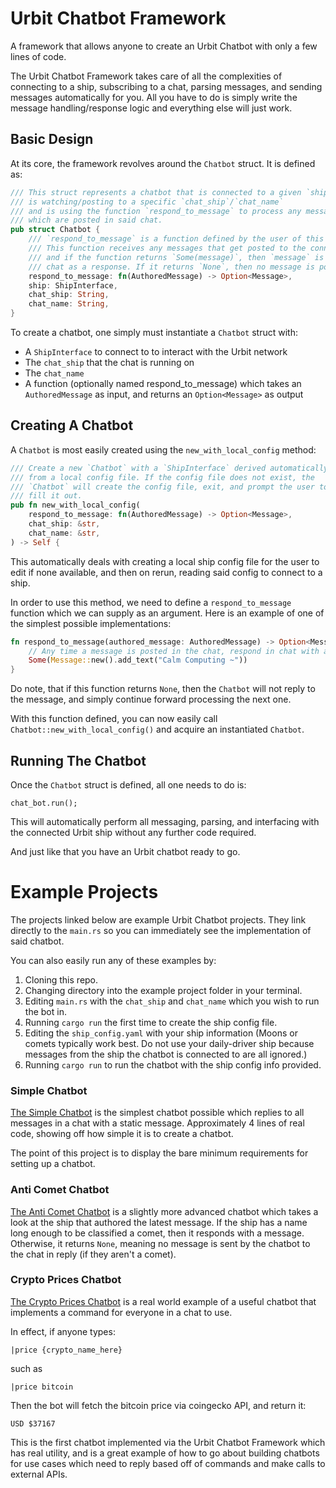 # Urbit Chatbot Framework

A framework that allows anyone to create an Urbit Chatbot with only a few lines of code.

The Urbit Chatbot Framework takes care of all the complexities of connecting to a ship, subscribing to a chat, parsing messages, and sending messages automatically for you. All you have to do is simply write the message handling/response logic and everything else will just work.

## Basic Design

At its core, the framework revolves around the `Chatbot` struct. It is defined as:

```rust
/// This struct represents a chatbot that is connected to a given `ship`,
/// is watching/posting to a specific `chat_ship`/`chat_name`
/// and is using the function `respond_to_message` to process any messages
/// which are posted in said chat.
pub struct Chatbot {
    /// `respond_to_message` is a function defined by the user of this framework.
    /// This function receives any messages that get posted to the connected chat,
    /// and if the function returns `Some(message)`, then `message` is posted to the
    /// chat as a response. If it returns `None`, then no message is posted.
    respond_to_message: fn(AuthoredMessage) -> Option<Message>,
    ship: ShipInterface,
    chat_ship: String,
    chat_name: String,
}
```

To create a chatbot, one simply must instantiate a `Chatbot` struct with:

- A `ShipInterface` to connect to to interact with the Urbit network
- The `chat_ship` that the chat is running on
- The `chat_name`
- A function (optionally named respond_to_message) which takes an `AuthoredMessage` as input, and returns an `Option<Message>` as output

## Creating A Chatbot

A `Chatbot` is most easily created using the `new_with_local_config` method:

```rust
/// Create a new `Chatbot` with a `ShipInterface` derived automatically
/// from a local config file. If the config file does not exist, the
/// `Chatbot` will create the config file, exit, and prompt the user to
/// fill it out.
pub fn new_with_local_config(
    respond_to_message: fn(AuthoredMessage) -> Option<Message>,
    chat_ship: &str,
    chat_name: &str,
) -> Self {
```

This automatically deals with creating a local ship config file for the user to edit if none available, and then on rerun, reading said config to connect to a ship.

In order to use this method, we need to define a `respond_to_message` function which we can supply as an argument. Here is an example of one of the simplest possible implementations:

```rust
fn respond_to_message(authored_message: AuthoredMessage) -> Option<Message> {
    // Any time a message is posted in the chat, respond in chat with a static message.
    Some(Message::new().add_text("Calm Computing ~"))
}
```

Do note, that if this function returns `None`, then the `Chatbot` will not reply to the message, and simply continue forward processing the next one.

With this function defined, you can now easily call `Chatbot::new_with_local_config()` and acquire an instantiated `Chatbot`.

## Running The Chatbot

Once the `Chatbot` struct is defined, all one needs to do is:

```
chat_bot.run();
```

This will automatically perform all messaging, parsing, and interfacing with the connected Urbit ship without any further code required.

And just like that you have an Urbit chatbot ready to go.

# Example Projects

The projects linked below are example Urbit Chatbot projects. They link directly to the `main.rs` so you can immediately see the implementation of said chatbot.

You can also easily run any of these examples by:

1. Cloning this repo.
2. Changing directory into the example project folder in your terminal.
3. Editing `main.rs` with the `chat_ship` and `chat_name` which you wish to run the bot in.
4. Running `cargo run` the first time to create the ship config file.
5. Editing the `ship_config.yaml` with your ship information (Moons or comets typically work best. Do not use your daily-driver ship because messages from the ship the chatbot is connected to are all ignored.)
6. Running `cargo run` to run the chatbot with the ship config info provided.

### Simple Chatbot

[The Simple Chatbot](examples/simple-chatbot/src/main.rs) is the simplest chatbot possible which replies to all messages in a chat with a static message. Approximately 4 lines of real code, showing off how simple it is to create a chatbot.

The point of this project is to display the bare minimum requirements for setting up a chatbot.

### Anti Comet Chatbot

[The Anti Comet Chatbot](examples/anti-comet-chatbot/src/main.rs) is a slightly more advanced chatbot which takes a look at the ship that authored the latest message. If the ship has a name long enough to be classified a comet, then it responds with a message. Otherwise, it returns `None`, meaning no message is sent by the chatbot to the chat in reply (if they aren't a comet).

### Crypto Prices Chatbot

[The Crypto Prices Chatbot](examples/crypto-prices-chatbot/src/main.rs) is a real world example of a useful chatbot that implements a command for everyone in a chat to use.

In effect, if anyone types:

```
|price {crypto_name_here}
```

such as

```
|price bitcoin
```

Then the bot will fetch the bitcoin price via coingecko API, and return it:

```
USD $37167
```

This is the first chatbot implemented via the Urbit Chatbot Framework which has real utility, and is a great example of how to go about building chatbots for use cases which need to reply based off of commands and make calls to external APIs.
